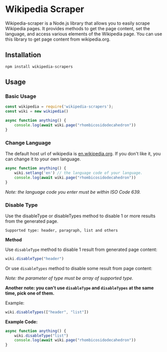 # Wikipedia Scraper
Wikipedia-scraper is a Node.js library that allows you to easily scrape Wikipedia pages. It provides methods to get the page content, set the language, and access various elements of the Wikipedia page. You can use this library to get page content from wikipedia.org.

## Installation
```code
npm install wikipedia-scrapers
```

## Usage
<h3>Basic Usage</h3>

```js
const wikipedia = require('wikipedia-scrapers');
const wiki = new wikipedia()

async function anything() {
    console.log(await wiki.page("rhombicosidodecahedron"))
}
```

<h3>Change Language</h3>

The default host url of wikipedia is [en.wikipedia.org](en.wikipedia.org). If you don't like it, you can change it to your own language.

```js
async function anything() {
    wiki.setlang('en') // the language code of your language.
    console.log(await wiki.page("rhombicosidodecahedron"))
}
```
_Note: the language code you enter must be within ISO Code 639._

<h3>Disable Type</h3>

Use the disableType or disableTypes method to disable 1 or more results from the generated page.

```Supported type: header, paragraph, list and others```

**Method**

Use `disableType` method to disable 1 result from generated page content:

```js
wiki.disableType("header")
```

Or use `disableTypes` method to disable some result from page content:

<i>Note: the parameter of type must be array of supported type.</i>

<b>Another note: you can't use <code>disableType</code> and <code>disableTypes</code> at the same time, pick one of them.</b>

Example:
```js
wiki.disableTypes(["header", "list"])
```

**Example Code:**

```js
async function anything() {
    wiki.disableType("list")
    console.log(await wiki.page("rhombicosidodecahedron"))
}
```